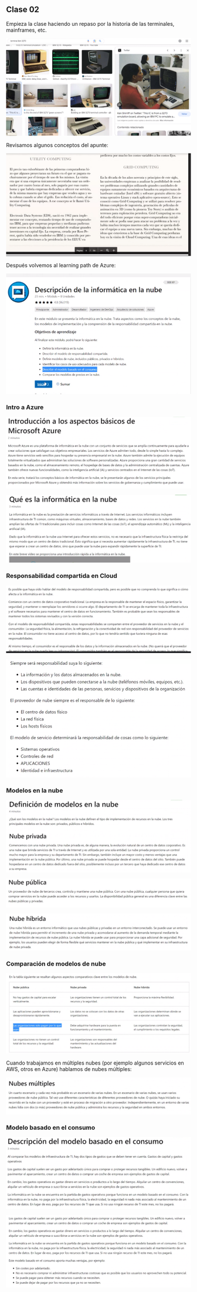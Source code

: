 ## Clase 02

Empieza la clase haciendo un repaso por la historia de las terminales, mainframes, etc.

![](./224-assets/ppt-2-nube.png)

Revisamos algunos conceptos del apunte:

![](./224-assets/ppt-3-nube.png)

Después volvemos al learning path de Azure:

![](./224-assets/ppt-4-nube.png)

### Intro a Azure

![](./224-assets/ppt-5-nube.png)

![](./224-assets/ppt-6-nube.png)

### Responsabilidad compartida en Cloud

![](./224-assets/ppt-7-nube.png)

![](./224-assets/ppt-8-nube.png)

### Modelos en la nube

![](./224-assets/ppt-9-nube.png)

![](./224-assets/ppt-10-nube.png)

![](./224-assets/ppt-11-nube.png)

### Comparación de modelos de nube

![](./224-assets/ppt-12-nube.png)

Cuando trabajamos en múltiples nubes (por ejemplo algunos servicios en AWS, otros en Azure) hablamos de nubes múltiples:

![](./224-assets/ppt-13-nube.png)

### Modelo basado en el consumo

![](./224-assets/ppt-14-nube.png)

![](./224-assets/ppt-15-nube.png)
